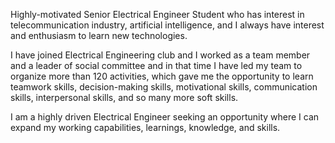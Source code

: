 Highly-motivated Senior Electrical Engineer Student who has interest in telecommunication industry, artificial intelligence, and I always have interest and enthusiasm to learn new technologies.

I have joined Electrical Engineering club and I worked as a team member and a leader of social committee and in that time I have led my team to organize more than 120 activities, which gave me the opportunity to learn teamwork skills, decision-making skills, motivational skills, communication skills, interpersonal skills, and so many more soft skills.

I am a highly driven Electrical Engineer seeking an opportunity where I can expand my working capabilities, learnings, knowledge, and skills.

